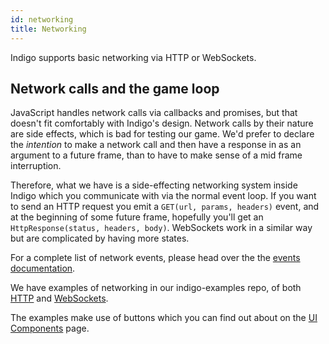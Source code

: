 ```yaml
---
id: networking
title: Networking
---
```


Indigo supports basic networking via HTTP or WebSockets.

## Network calls and the game loop

JavaScript handles network calls via callbacks and promises, but that doesn't fit comfortably with Indigo's design. Network calls by their nature are side effects, which is bad for testing our game. We'd prefer to declare the _intention_ to make a network call and then have a response in as an argument to a future frame, than to have to make sense of a mid frame interruption.

Therefore, what we have is a side-effecting networking system inside Indigo which you communicate with via the normal event loop. If you want to send an HTTP request you emit a `GET(url, params, headers)` event, and at the beginning of some future frame, hopefully you'll get an `HttpResponse(status, headers, body)`. WebSockets work in a similar way but are complicated by having more states.

For a complete list of network events, please head over the the [events documentation](gameloop/events.md).

We have examples of networking in our indigo-examples repo, of both [HTTP](https://github.com/PurpleKingdomGames/indigo-examples/blob/master/examples/http/src/main/scala/indigoexamples/HttpExample.scala) and [WebSockets](https://github.com/PurpleKingdomGames/indigo-examples/blob/master/examples/websocket/src/main/scala/indigoexamples/WebSocketExample.scala).

The examples make use of buttons which you can find out about on the [UI Components](presentation/ui-components.md) page.
